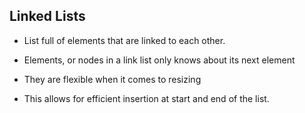 ## Linked Lists

 - List full of elements that are linked to each other.

 - Elements, or nodes in a link list only knows about its next element

 - They are flexible when it comes to resizing

 - This allows for efficient insertion at start and end of the list. 
